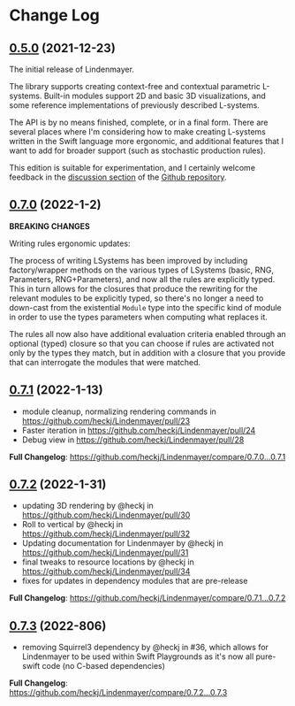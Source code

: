 # Change Log

## [0.5.0](https://github.com/heckj/Lindenmayer/releases/tag/0.5.0) (2021-12-23)

The initial release of Lindenmayer.

The library supports creating context-free and contextual parametric L-systems. Built-in modules support 2D and basic 3D visualizations, and some reference implementations of previously described L-systems.

The API is by no means finished, complete, or in a final form. There are several places where I'm considering how to make creating L-systems written in the Swift language more ergonomic, and additional features that I want to add for broader support (such as stochastic production rules).

This edition is suitable for experimentation, and I certainly welcome feedback in the [discussion section](https://github.com/heckj/Lindenmayer/discussions) of the [Github repository](https://github.com/heckj/Lindenmayer/).

## [0.7.0](https://github.com/heckj/Lindenmayer/releases/tag/0.7.0) (2022-1-2)

**BREAKING CHANGES**

Writing rules ergonomic updates:

The process of writing LSystems has been improved by including factory/wrapper methods on the various types of LSystems (basic, RNG, Parameters, RNG+Parameters), and now all the rules are explicitly typed. This in turn allows for the closures that produce the rewriting for the relevant modules to be explicitly typed, so there's no longer a need to down-cast from the existential `Module` type into the specific kind of module in order to use the types parameters when computing what replaces it.

The rules all now also have additional evaluation criteria enabled through an optional (typed) closure so that you can choose if rules are activated not only by the types they match, but in addition with a closure that you provide that can interrogate the modules that were matched.

## [0.7.1](https://github.com/heckj/Lindenmayer/releases/tag/0.7.1) (2022-1-13)

* module cleanup, normalizing rendering commands in https://github.com/heckj/Lindenmayer/pull/23
* Faster iteration in https://github.com/heckj/Lindenmayer/pull/24
* Debug view in https://github.com/heckj/Lindenmayer/pull/28

**Full Changelog**: https://github.com/heckj/Lindenmayer/compare/0.7.0...0.7.1

## [0.7.2](https://github.com/heckj/Lindenmayer/releases/tag/0.7.2) (2022-1-31)

* updating 3D rendering by @heckj in https://github.com/heckj/Lindenmayer/pull/30
* Roll to vertical by @heckj in https://github.com/heckj/Lindenmayer/pull/32
* Updating documentation for Lindenmayer by @heckj in https://github.com/heckj/Lindenmayer/pull/31
* final tweaks to resource locations by @heckj in https://github.com/heckj/Lindenmayer/pull/34
* fixes for updates in dependency modules that are pre-release

**Full Changelog**: https://github.com/heckj/Lindenmayer/compare/0.7.1...0.7.2

## [0.7.3](https://github.com/heckj/Lindenmayer/releases/tag/0.7.3) (2022-806)

* removing Squirrel3 dependency by @heckj in #36, which allows for Lindenmayer to be used within Swift Playgrounds as it's now all pure-swift code (no C-based dependencies)

**Full Changelog**: https://github.com/heckj/Lindenmayer/compare/0.7.2...0.7.3
